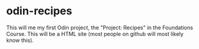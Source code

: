 # odin-recipes
This will me my first Odin project, the "Project: Recipes" in the Foundations Course. 
This will be a HTML site (most people on github will most likely know this).